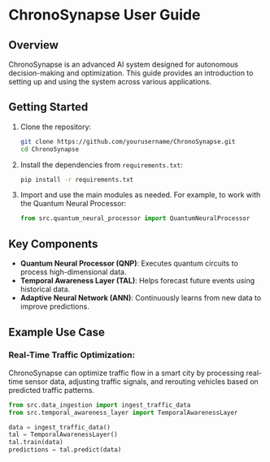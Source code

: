 # ChronoSynapse User Guide

## Overview

ChronoSynapse is an advanced AI system designed for autonomous decision-making and optimization. This guide provides an introduction to setting up and using the system across various applications.

## Getting Started

1. Clone the repository:
    ```bash
    git clone https://github.com/yourusername/ChronoSynapse.git
    cd ChronoSynapse
    ```
2. Install the dependencies from `requirements.txt`:
    ```bash
    pip install -r requirements.txt
    ```

3. Import and use the main modules as needed. For example, to work with the Quantum Neural Processor:

    ```python
    from src.quantum_neural_processor import QuantumNeuralProcessor
    ```

## Key Components

- **Quantum Neural Processor (QNP)**: Executes quantum circuits to process high-dimensional data.
- **Temporal Awareness Layer (TAL)**: Helps forecast future events using historical data.
- **Adaptive Neural Network (ANN)**: Continuously learns from new data to improve predictions.

## Example Use Case

### Real-Time Traffic Optimization:
ChronoSynapse can optimize traffic flow in a smart city by processing real-time sensor data, adjusting traffic signals, and rerouting vehicles based on predicted traffic patterns.

```python
from src.data_ingestion import ingest_traffic_data
from src.temporal_awareness_layer import TemporalAwarenessLayer

data = ingest_traffic_data()
tal = TemporalAwarenessLayer()
tal.train(data)
predictions = tal.predict(data)
